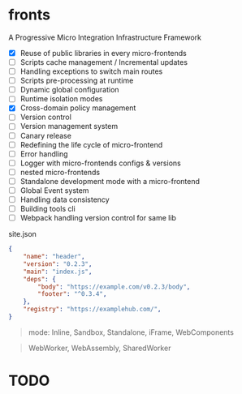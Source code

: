 # fronts

A Progressive  Micro Integration Infrastructure Framework

- [x] Reuse of public libraries in every micro-frontends
- [ ] Scripts cache management / Incremental updates
- [ ] Handling exceptions to switch main routes
- [ ] Scripts pre-processing at runtime
- [ ] Dynamic global configuration
- [ ] Runtime isolation modes
- [x] Cross-domain policy management
- [ ] Version control
- [ ] Version management system
- [ ] Canary release
- [ ] Redefining the life cycle of micro-frontend
- [ ] Error handling
- [ ] Logger with micro-frontends configs & versions
- [ ] nested micro-frontends
- [ ] Standalone development mode with a micro-frontend
- [ ] Global Event system
- [ ] Handling data consistency
- [ ] Building tools cli
- [ ] Webpack handling version control for same lib

site.json

```json
{
    "name": "header",
    "version": "0.2.3",
    "main": "index.js",
    "deps": {
        "body": "https://example.com/v0.2.3/body",
        "footer": "^0.3.4",
    },
    "registry": "https://examplehub.com/",
}
```

> mode: Inline, Sandbox, Standalone, iFrame, WebComponents

> WebWorker, WebAssembly, SharedWorker

# TODO
